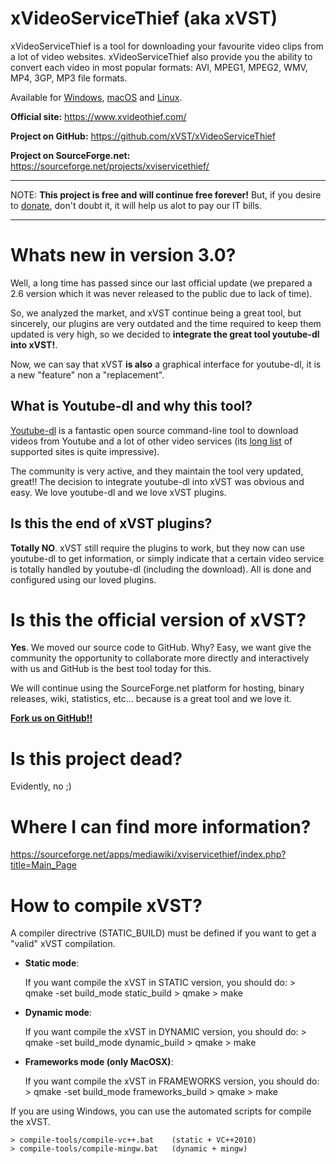xVideoServiceThief (aka xVST)
=============================

xVideoServiceThief is a tool for downloading your favourite video clips from a lot of video websites. xVideoServiceThief also provide you the ability to convert each video in most popular formats: AVI, MPEG1, MPEG2, WMV, MP4, 3GP, MP3 file formats.

Available for [Windows](https://www.xvideothief.com/index.php?action=downloads#Windows), [macOS](https://www.xvideothief.com/index.php?action=downloads#MacOSX) and [Linux](https://www.xvideothief.com/index.php?action=downloads#Linux).

**Official site:** https://www.xvideothief.com/

**Project on GitHub:** https://github.com/xVST/xVideoServiceThief

**Project on SourceForge.net:** https://sourceforge.net/projects/xviservicethief/

---

NOTE: **This project is free and will continue free forever!** But, if you desire to [donate](https://www.xvideothief.com/index.php?action=contact), don't doubt it, it will help us alot to pay our IT bills.

---

Whats new in version 3.0?
=========================

Well, a long time has passed since our last official update (we prepared a 2.6 version which it was never released to the public due to lack of time). 

So, we analyzed the market, and xVST continue being a great tool, but sincerely, our plugins are very outdated and the time required to keep them updated is very high, so we decided to **integrate the great tool youtube-dl into xVST!**. 

Now, we can say that xVST **is also** a graphical interface for youtube-dl, it is a new "feature" non a "replacement".

What is Youtube-dl and why this tool?
-------------------------------------
[Youtube-dl](https://rg3.github.io/youtube-dl/) is a fantastic open source command-line tool to download videos from Youtube and a lot of other video services (its [long list](https://rg3.github.io/youtube-dl/supportedsites.html) of supported sites is quite impressive).

The community is very active, and they maintain the tool very updated, great!! The decision to integrate youtube-dl into xVST was obvious and easy. We love youtube-dl and we love xVST plugins.

Is this the end of xVST plugins?
--------------------------------
**Totally NO**. xVST still require the plugins to work, but they now can use youtube-dl to get information, or simply indicate that a certain video service is totally handled by youtube-dl (including the download). All is done and configured using our loved plugins.

Is this the official version of xVST?
=====================================

**Yes**. We moved our source code to GitHub. Why? Easy, we want give the community the opportunity to collaborate more directly and interactively with us and GitHub is the best tool today for this.

We will continue using the SourceForge.net platform for hosting, binary releases, wiki, statistics, etc... because is a great tool and we love it.

**[Fork us on GitHub!!](https://github.com/xVST/xVideoServiceThief/fork)**

Is this project dead?
=====================

Evidently, no ;)

Where I can find more information?
==================================

https://sourceforge.net/apps/mediawiki/xviservicethief/index.php?title=Main_Page

How to compile xVST?
==================================

A compiler directrive (STATIC_BUILD) must be defined if you want to get a "valid" xVST compilation.

- **Static mode**:

  If you want compile the xVST in STATIC version, you should do:
		> qmake -set build_mode static_build
		> qmake
		> make


- **Dynamic mode**:

	If you want compile the xVST in DYNAMIC version, you should do:
		> qmake -set build_mode dynamic_build
		> qmake
		> make

- **Frameworks mode (only MacOSX)**:

	If you want compile the xVST in FRAMEWORKS version, you should do:
		> qmake -set build_mode frameworks_build
		> qmake
		> make

If you are using Windows, you can use the automated scripts for compile the xVST.

	> compile-tools/compile-vc++.bat	(static + VC++2010)
	> compile-tools/compile-mingw.bat	(dynamic + mingw)

